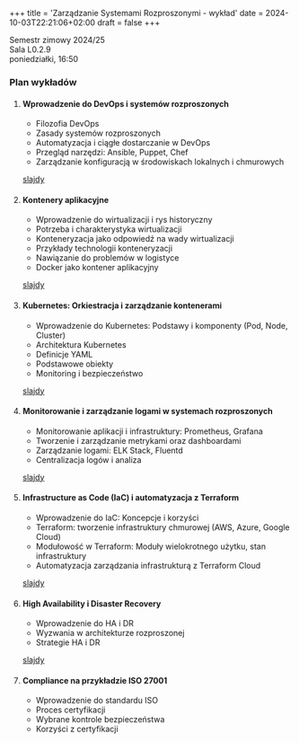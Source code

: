 +++
title = 'Zarządzanie Systemami Rozproszonymi - wykład'
date = 2024-10-03T22:21:06+02:00
draft = false
+++

Semestr zimowy 2024/25  
Sala L0.2.9  
poniedziałki, 16:50  

### Plan wykładów

1. #### Wprowadzenie do DevOps i systemów rozproszonych
   - Filozofia DevOps
   - Zasady systemów rozproszonych
   - Automatyzacja i ciągłe dostarczanie w DevOps
   - Przegląd narzędzi: Ansible, Puppet, Chef
   - Zarządzanie konfiguracją w środowiskach lokalnych i chmurowych  

   [slajdy](/jwozniak/lectures/0-intro.pdf)  

2. #### Kontenery aplikacyjne
   - Wprowadzenie do wirtualizacji i rys historyczny
   - Potrzeba i charakterystyka wirtualizacji
   - Konteneryzacja jako odpowiedź na wady wirtualizacji
   - Przykłady technologii konteneryzacji
   - Nawiązanie do problemów w logistyce
   - Docker jako kontener aplikacyjny

   [slajdy](/jwozniak/lectures/1-docker.pdf)

3. #### Kubernetes: Orkiestracja i zarządzanie kontenerami
   - Wprowadzenie do Kubernetes: Podstawy i komponenty (Pod, Node, Cluster)
   - Architektura Kubernetes
   - Definicje YAML
   - Podstawowe obiekty
   - Monitoring i bezpieczeństwo

   [slajdy](/jwozniak/lectures/2-kubernetes.pdf)

4. #### Monitorowanie i zarządzanie logami w systemach rozproszonych
   - Monitorowanie aplikacji i infrastruktury: Prometheus, Grafana
   - Tworzenie i zarządzanie metrykami oraz dashboardami
   - Zarządzanie logami: ELK Stack, Fluentd
   - Centralizacja logów i analiza

   [slajdy](/jwozniak/lectures/3-monitoring.pdf)

5. #### Infrastructure as Code (IaC) i automatyzacja z Terraform
   - Wprowadzenie do IaC: Koncepcje i korzyści
   - Terraform: tworzenie infrastruktury chmurowej (AWS, Azure, Google Cloud)
   - Modułowość w Terraform: Moduły wielokrotnego użytku, stan infrastruktury
   - Automatyzacja zarządzania infrastrukturą z Terraform Cloud

   [slajdy](/jwozniak/lectures/4-iac.pdf)

6. #### High Availability i Disaster Recovery
   - Wprowadzenie do HA i DR
   - Wyzwania w architekturze rozproszonej
   - Strategie HA i DR

   [slajdy](/jwozniak/lectures/5-ha.pdf)

7. #### Compliance na przykładzie ISO 27001
   - Wprowadzenie do standardu ISO
   - Proces certyfikacji
   - Wybrane kontrole bezpieczeństwa
   - Korzyści z certyfikacji
